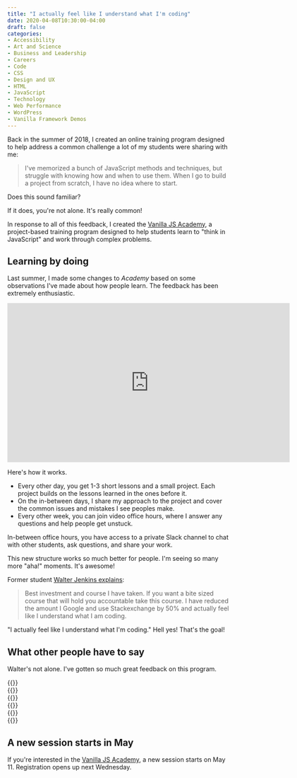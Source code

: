 ```yaml
---
title: "I actually feel like I understand what I'm coding"
date: 2020-04-08T10:30:00-04:00
draft: false
categories:
- Accessibility
- Art and Science
- Business and Leadership
- Careers
- Code
- CSS
- Design and UX
- HTML
- JavaScript
- Technology
- Web Performance
- WordPress
- Vanilla Framework Demos
---
```


Back in the summer of 2018, I created an online training program designed to help address a common challenge a lot of my students were sharing with me:

> I've memorized a bunch of JavaScript methods and techniques, but struggle with knowing how and when to use them. When I go to build a project from scratch, I have no idea where to start.

Does this sound familiar?

If it does, you're not alone. It's really common!

In response to all of this feedback, I created the [Vanilla JS Academy](https://vanillajsacademy.com), a project-based training program designed to help students learn to "think in JavaScript" and work through complex problems.

## Learning by doing

Last summer, I made some changes to *Academy* based on some observations I've made about how people learn. The feedback has been extremely enthusiastic.

<iframe src="https://player.vimeo.com/video/358304328?color=0088cc&title=0&byline=0&portrait=0" width="640" height="360" frameborder="0" allow="autoplay; fullscreen" allowfullscreen></iframe>

Here's how it works.

- Every other day, you get 1-3 short lessons and a small project. Each project builds on the lessons learned in the ones before it.
- On the in-between days, I share my approach to the project and cover the common issues and mistakes I see peoples make.
- Every other week, you can join video office hours, where I answer any questions and help people get unstuck.

In-between office hours, you have access to a private Slack channel to chat with other students, ask questions, and share your work.

This new structure works so much better for people. I'm seeing so many more "aha!" moments. It's awesome!

Former student [Walter Jenkins explains](https://twitter.com/AvidDabbler/status/1200499438759895046):

> Best investment and course I have taken. If you want a bite sized course that will hold you accountable take this course. I have reduced the amount I Google and use Stackexchange by 50% and actually feel like I understand what I am coding.

"I actually feel like I understand what I'm coding." Hell yes! That's the goal!

## What other people have to say

Walter's not alone. I've gotten so much great feedback on this program.

<div class="padding-top-large padding-bottom-large">
	{{<testimonial for="giammaCarioca" photo="true">}}
</div>

<div class="padding-bottom-large">
	{{<testimonial for="leticiaOneill" photo="true">}}
</div>

<div class="padding-bottom-large">
	{{<testimonial for="stewartDavis" photo="true">}}
</div>

<div class="padding-bottom-large">
	{{<testimonial for="mariaBlair" photo="true">}}
</div>

<div class="padding-bottom-large">
	{{<testimonial for="toddLibby" photo="true">}}
</div>

<div class="padding-bottom-large">
	{{<testimonial for="ronAmick" photo="true">}}
</div>

## A new session starts in May

If you're interested in the [Vanilla JS Academy](https://vanillajsacademy.com), a new session starts on May 11. Registration opens up next Wednesday.